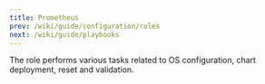 ```yaml
---
title: Prometheus
prev: /wiki/guide/configuration/roles
next: /wiki/guide/playbooks
---
```


The role performs various tasks related to OS configuration, chart deployment, reset and validation.

<!--more-->

